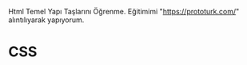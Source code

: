 Html Temel Yapı Taşlarını Öğrenme.
Eğitimimi "https://prototurk.com/" alıntılıyarak yapıyorum.
# CSS
